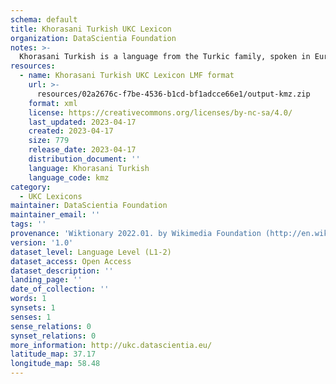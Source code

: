 ```yaml
---
schema: default
title: Khorasani Turkish UKC Lexicon
organization: DataScientia Foundation
notes: >-
  Khorasani Turkish is a language from the Turkic family, spoken in Eurasia. The UKC Lexicon of Khorasani Turkish is represented as a lexico-semantic network. It consists of words, word senses, synsets, as well as sense-level and synset-level relationships.
resources:
  - name: Khorasani Turkish UKC Lexicon LMF format
    url: >-
      resources/02a2676c-f7be-4536-b1cd-bf1adcce66e1/output-kmz.zip
    format: xml
    license: https://creativecommons.org/licenses/by-nc-sa/4.0/
    last_updated: 2023-04-17
    created: 2023-04-17
    size: 779
    release_date: 2023-04-17
    distribution_document: ''
    language: Khorasani Turkish
    language_code: kmz
category:
  - UKC Lexicons
maintainer: DataScientia Foundation
maintainer_email: ''
tags: ''
provenance: 'Wiktionary 2022.01. by Wikimedia Foundation (http://en.wiktionary.org); Princeton WordNet 2.1 by Princeton University (https://wordnet.princeton.edu)'
version: '1.0'
dataset_level: Language Level (L1-2)
dataset_access: Open Access
dataset_description: ''
landing_page: ''
date_of_collection: ''
words: 1
synsets: 1
senses: 1
sense_relations: 0
synset_relations: 0
more_information: http://ukc.datascientia.eu/
latitude_map: 37.17
longitude_map: 58.48
---
```

